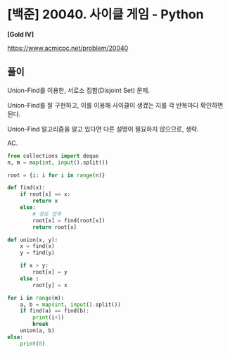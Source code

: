 # [백준] 20040. 사이클 게임 - Python

**[Gold IV]**



https://www.acmicpc.net/problem/20040



## 풀이

Union-Find를 이용한, 서로소 집합(Disjoint Set) 문제.



Union-Find를 잘 구현하고, 이를 이용해 사이클이 생겼는 지를 각 반복마다 확인하면 된다.

Union-Find 알고리즘을 알고 있다면 다른 설명이 필요하지 않으므로, 생략.




AC.

```python
from collections import deque
n, m = map(int, input().split())

root = {i: i for i in range(n)}

def find(x):
    if root[x] == x:
        return x
    else:
        # 경로 압축
        root[x] = find(root[x])
        return root[x]

def union(x, y):
    x = find(x)
    y = find(y)

    if x > y:
        root[x] = y
    else :
        root[y] = x

for i in range(m):
    a, b = map(int, input().split())
    if find(a) == find(b):
        print(i+1)
        break
    union(a, b)
else:
    print(0)
```

